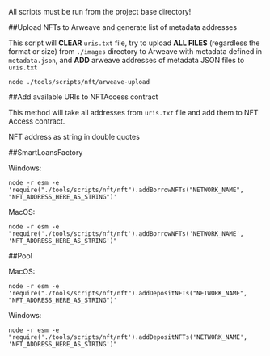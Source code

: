 All scripts must be run from the project base directory!


##Upload NFTs to Arweave and generate list of metadata addresses

This script will **CLEAR** `uris.txt` file, try to upload **ALL FILES** (regardless the format or size)
 from `./images` directory to Arweave with metadata defined in `metadata.json`, and **ADD** arweave addresses of metadata
JSON files to `uris.txt`

    node ./tools/scripts/nft/arweave-upload


##Add available URIs to NFTAccess contract

This method will take all addresses from `uris.txt` file and add them to NFT Access contract.

NFT address as string in double quotes

##SmartLoansFactory

Windows:

    node -r esm -e 'require("./tools/scripts/nft/nft").addBorrowNFTs("NETWORK_NAME", "NFT_ADDRESS_HERE_AS_STRING")'

MacOS:

    node -r esm -e "require('./tools/scripts/nft/nft').addBorrowNFTs('NETWORK_NAME', 'NFT_ADDRESS_HERE_AS_STRING')"


##Pool

MacOS:

    node -r esm -e 'require("./tools/scripts/nft/nft").addDepositNFTs("NETWORK_NAME", "NFT_ADDRESS_HERE_AS_STRING")'

Windows:

    node -r esm -e "require('./tools/scripts/nft/nft').addDepositNFTs('NETWORK_NAME', 'NFT_ADDRESS_HERE_AS_STRING')"






